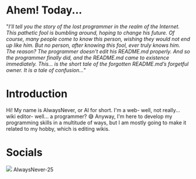 # Ahem! Today...

"*I’ll tell you the story of the lost programmer in the realm of the Internet. This pathetic fool is bumbling around, hoping to change his future. Of course, many people come to know this person, wishing they would not end up like him. But no person, after knowing this fool, ever truly knows him. The reason? The programmer doesn't edit his README.md properly. And so the programmer finally did, and the README.md came to existence immediately. This… is the short tale of the forgotten README.md’s forgetful owner. It is a tale of confusion…*"

# Introduction
Hi! My name is AlwaysNever, or Al for short. I'm a web- well, not really... wiki editor- well... a programmer? 😅 Anyway, I'm here to develop my programming skills in a multitude of ways, but I am mostly going to make it related to my hobby, which is editing wikis. 

# Socials
![](https://dcbadge.limes.pink/api/shield/282146465923596289)
AlwaysNever-25

<!---
AlwaysNever-25/AlwaysNever-25 is a ✨ special ✨ repository because its `README.md` (this file) appears on your GitHub profile.
You can click the Preview link to take a look at your changes.
--->
